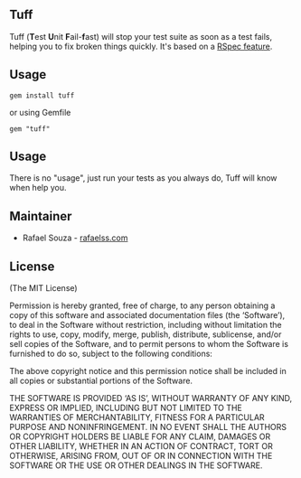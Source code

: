 ## Tuff

Tuff (**T**est **U**nit **F**ail-**f**ast) will stop your test suite as soon as a test fails, helping you to fix broken things quickly.
It's based on a [RSpec feature](http://jeffkreeftmeijer.com/2010/making-rspec-stop-operation-immediately-after-failing/).

## Usage

    gem install tuff

or using Gemfile

    gem "tuff"

## Usage

There is no "usage", just run your tests as you always do, Tuff will know when help you.

## Maintainer

* Rafael Souza - [rafaelss.com](http://rafaelss.com)

## License

(The MIT License)

Permission is hereby granted, free of charge, to any person obtaining a copy of this software and associated documentation files (the ‘Software’), to deal in the Software without restriction, including without limitation the rights to use, copy, modify, merge, publish, distribute, sublicense, and/or sell copies of the Software, and to permit persons to whom the Software is furnished to do so, subject to the following conditions:

The above copyright notice and this permission notice shall be included in all copies or substantial portions of the Software.

THE SOFTWARE IS PROVIDED ‘AS IS’, WITHOUT WARRANTY OF ANY KIND, EXPRESS OR IMPLIED, INCLUDING BUT NOT LIMITED TO THE WARRANTIES OF MERCHANTABILITY, FITNESS FOR A PARTICULAR PURPOSE AND NONINFRINGEMENT. IN NO EVENT SHALL THE AUTHORS OR COPYRIGHT HOLDERS BE LIABLE FOR ANY CLAIM, DAMAGES OR OTHER LIABILITY, WHETHER IN AN ACTION OF CONTRACT, TORT OR OTHERWISE, ARISING FROM, OUT OF OR IN CONNECTION WITH THE SOFTWARE OR THE USE OR OTHER DEALINGS IN THE SOFTWARE.
